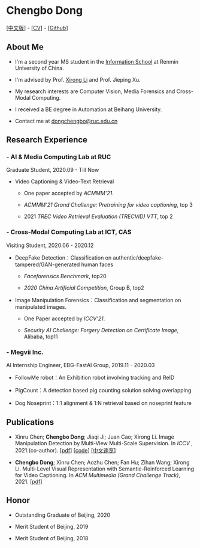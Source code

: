 # **Chengbo Dong**
[[中文版]](ch_index.md) - 
[[CV]](https://raw.githubusercontent.com/dong03/dong03.github.io/7b82fe76b2ea0311992dce2c80da136456837f64/Chengbo_Dong_CV.pdf) - 
[[Github]](https://github.com/dong03/)

## **About Me**
- I'm a second year MS student in the [Information School](http://info.ruc.edu.cn/) at Renmin University of China.

- I'm advised by Prof. [Xirong Li](http://lixirong.net/) and Prof. Jieping Xu. 

- My research interests are Computer Vision, Media Forensics and Cross-Modal Computing.

- I received a BE degree in Automation at Beihang University.

- Contact me at dongchengbo@ruc.edu.cn

## **Research Experience**
### - AI & Media Computing Lab at RUC
Graduate Student,             2020.09 - Till Now


- Video Captioning & Video-Text Retrieval

    - One paper accepted by *ACMMM'21*.

    - *ACMMM'21 Grand Challenge: Pretraining for video captioning*, top 3
    
    - 2021 *TREC Video Retrieval Evaluation (TRECVID) VTT*, top 2

### - Cross-Modal Computing Lab at ICT, CAS
Visiting Student, 2020.06 - 2020.12

- DeepFake Detection：Classification on authentic/deepfake-tampered/GAN-generated human faces

    - *Faceforensics Benchmark*,  top20

    - *2020 China Artificial Competition*, Group B, top2

- Image Manipulation Forensics：Classification and segmentation on manipulated images.

    - One Paper accepted by *ICCV'21*.

    - *Security AI Challenge: Forgery Detection on Certificate Image*, Alibaba, top11

### - Megvii Inc.
AI Internship Engineer, EBG-FastAI Group, 2019.11 - 2020.03

- FollowMe robot：An Exhibition robot involving tracking and ReID

- PigCount：A detection based pig counting solution solving overlapping

- Dog Noseprint：1:1 alignment & 1:N retrieval based on noseprint feature

## **Publications**
- Xinru Chen; **Chengbo Dong**; Jiaqi Ji; Juan Cao; Xirong Li. Image Manipulation Detection by Multi-View Multi-Scale Supervision.
In *ICCV* , 2021.(co-author). [[pdf](https://arxiv.org/abs/2104.06832/pdf)] [[code](https://github.com/dong03/MVSS-Net)] [[中文速览]](https://mp.weixin.qq.com/s/Jkq2gQX-_Ss3kziIJU-oEg)

- **Chengbo Dong**; Xinru Chen; Aozhu Chen; Fan Hu; Zihan Wang; Xirong Li. Multi-Level Visual Representation with Semantic-Reinforced Learning for Video Captioning. In *ACM Multimedia (Grand Challenge Track)*, 2021.  [[pdf]](https://www.researchgate.net/publication/353937379_Multi-Level_Visual_Representation_with_Semantic-Reinforced_Learning_for_Video_Captioning)


## **Honor**
- Outstanding Graduate of Beijing, 2020

- Merit Student of Beijing, 2019

- Merit Student of Beijing, 2018